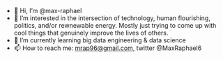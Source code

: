 - 👋 Hi, I’m @max-raphael
- 👀 I’m interested in the intersection of technology, human flourishing, politics, and/or rewnewable energy. Mostly just trying to come up with cool
things that genuinely improve the lives of others.
- 🌱 I’m currently learning big data engineering & data science 
- 📫 How to reach me: mrap96@gmail.com, twitter @MaxRaphael6

<!---
max-raphael/max-raphael is a ✨ special ✨ repository because its `README.md` (this file) appears on your GitHub profile.
You can click the Preview link to take a look at your changes.
--->
